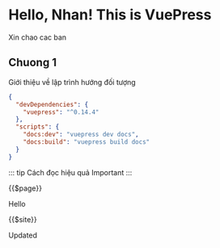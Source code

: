 # Hello, Nhan! This is VuePress

Xin chao cac ban

## Chuong 1

Giới thiệu về lập trình hướng đối tượng

``` JSON
{
  "devDependencies": {
    "vuepress": "^0.14.4"
  },
  "scripts": {
    "docs:dev": "vuepress dev docs",
    "docs:build": "vuepress build docs"
  }
}
```

::: tip Cách đọc hiệu quả
Important
:::

{{$page}}

Hello

{{$site}}

Updated
